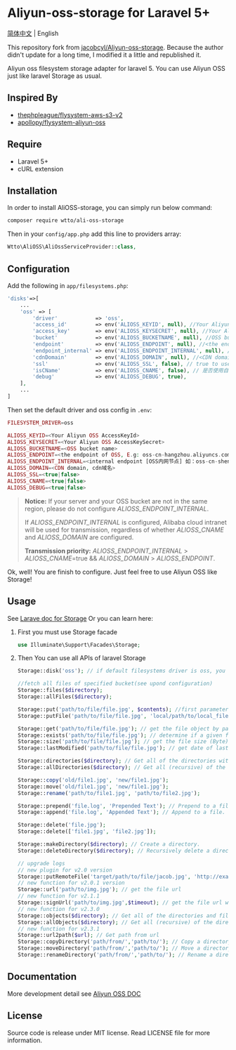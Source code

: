 # Aliyun-oss-storage for Laravel 5+

[简体中文](./readme.md) | English

This repository fork from [jacobcyl/Aliyun-oss-storage](https://github.com/jacobcyl/Aliyun-oss-storage).
Because the author didn't update for a long time, I modified it a little and republished it.

Aliyun oss filesystem storage adapter for laravel 5. You can use Aliyun OSS just like laravel Storage as usual.

## Inspired By

- [thephpleague/flysystem-aws-s3-v2](https://github.com/thephpleague/flysystem-aws-s3-v2)
- [apollopy/flysystem-aliyun-oss](https://github.com/apollopy/flysystem-aliyun-oss)

## Require

- Laravel 5+
- cURL extension

## Installation

In order to install AliOSS-storage, you can simply run below command:

```bash
composer require wtto/ali-oss-storage
```

Then in your `config/app.php` add this line to providers array:

```php
Wtto\AliOSS\AliOssServiceProvider::class,
```

## Configuration

Add the following in `app/filesystems.php`:

```php
'disks'=>[
    ...
    'oss' => [
        'driver'            => 'oss',
        'access_id'         => env('ALIOSS_KEYID', null), //Your Aliyun OSS AccessKeyId
        'access_key'        => env('ALIOSS_KEYSECRET', null), //Your Aliyun OSS AccessKeySecret
        'bucket'            => env('ALIOSS_BUCKETNAME', null), //OSS bucket name
        'endpoint'          => env('ALIOSS_ENDPOINT', null), //<the endpoint of OSS, E.g: oss-cn-hangzhou.aliyuncs.com | custom domain, E.g:img.abc.com> OSS 外网节点或自定义外部域名
        'endpoint_internal' => env('ALIOSS_ENDPOINT_INTERNAL', null), //<internal endpoint [OSS内网节点] 如：oss-cn-shenzhen-internal.aliyuncs.com> v2.0.4 新增配置属性，如果为空，则默认使用 endpoint 配置(由于内网上传有点小问题未解决，请大家暂时不要使用内网节点上传，正在与阿里技术沟通中)
        'cdnDomain'         => env('ALIOSS_DOMAIN', null), //<CDN domain, cdn域名> 如果isCName为true, getUrl会判断cdnDomain是否设定来决定返回的url，如果cdnDomain未设置，则使用endpoint来生成url，否则使用cdn
        'ssl'               => env('ALIOSS_SSL', false), // true to use 'https://' and false to use 'http://'. default is false,
        'isCName'           => env('ALIOSS_CNAME', false), // 是否使用自定义域名,true: 则Storage.url()会使用自定义的cdn或域名生成文件url， false: 则使用外部节点生成url
        'debug'             => env('ALIOSS_DEBUG', true),
    ],
    ...
]
```

Then set the default driver and oss config in `.env`:

```php
FILESYSTEM_DRIVER=oss

ALIOSS_KEYID=<Your Aliyun OSS AccessKeyId>
ALIOSS_KEYSECRET=<Your Aliyun OSS AccessKeySecret>
ALIOSS_BUCKETNAME=<OSS bucket name>
ALIOSS_ENDPOINT=<the endpoint of OSS, E.g: oss-cn-hangzhou.aliyuncs.com | custom domain, E.g:img.abc.com>
ALIOSS_ENDPOINT_INTERNAL=<internal endpoint [OSS内网节点] 如：oss-cn-shenzhen-internal.aliyuncs.com>
ALIOSS_DOMAIN=<CDN domain, cdn域名>
ALIOSS_SSL=<true|false>
ALIOSS_CNAME=<true|false>
ALIOSS_DEBUG=<true|false>
```

> **Notice:** If your server and your OSS bucket are not in the same region, please do not configure _ALIOSS_ENDPOINT_INTERNAL_.
>
> If _ALIOSS_ENDPOINT_INTERNAL_ is configured, Alibaba cloud intranet will be used for transmission, regardless of whether _ALIOSS_CNAME_ and _ALIOSS_DOMAIN_ are configured.
>
> **Transmission priority:** _ALIOSS_ENDPOINT_INTERNAL_ > _ALIOSS_CNAME_=true && _ALIOSS_DOMAIN_ > _ALIOSS_ENDPOINT_.

Ok, well! You are finish to configure. Just feel free to use Aliyun OSS like Storage!

## Usage

See [Larave doc for Storage](https://laravel.com/docs/5.5/filesystem#custom-filesystems)
Or you can learn here:

1. First you must use Storage facade

   ```php
   use Illuminate\Support\Facades\Storage;
   ```

2. Then You can use all APIs of laravel Storage

   ```php
   Storage::disk('oss'); // if default filesystems driver is oss, you can skip this step

   //fetch all files of specified bucket(see upond configuration)
   Storage::files($directory);
   Storage::allFiles($directory);

   Storage::put('path/to/file/file.jpg', $contents); //first parameter is the target file path, second paramter is file content
   Storage::putFile('path/to/file/file.jpg', 'local/path/to/local_file.jpg'); // upload file from local path

   Storage::get('path/to/file/file.jpg'); // get the file object by path
   Storage::exists('path/to/file/file.jpg'); // determine if a given file exists on the storage(OSS)
   Storage::size('path/to/file/file.jpg'); // get the file size (Byte)
   Storage::lastModified('path/to/file/file.jpg'); // get date of last modification

   Storage::directories($directory); // Get all of the directories within a given directory
   Storage::allDirectories($directory); // Get all (recursive) of the directories within a given directory

   Storage::copy('old/file1.jpg', 'new/file1.jpg');
   Storage::move('old/file1.jpg', 'new/file1.jpg');
   Storage::rename('path/to/file1.jpg', 'path/to/file2.jpg');

   Storage::prepend('file.log', 'Prepended Text'); // Prepend to a file.
   Storage::append('file.log', 'Appended Text'); // Append to a file.

   Storage::delete('file.jpg');
   Storage::delete(['file1.jpg', 'file2.jpg']);

   Storage::makeDirectory($directory); // Create a directory.
   Storage::deleteDirectory($directory); // Recursively delete a directory.It will delete all files within a given directory, SO Use with caution please.

   // upgrade logs
   // new plugin for v2.0 version
   Storage::putRemoteFile('target/path/to/file/jacob.jpg', 'http://example.com/jacob.jpg'); //upload remote file to storage by remote url
   // new function for v2.0.1 version
   Storage::url('path/to/img.jpg'); // get the file url
   // new function for v2.1.1
   Storage::signUrl('path/to/img.jpg',$timeout); // get the file url with signature,default timeout = 3600
   // new function for v2.3.0
   Storage::objects($directory); // Get all of the directories and files within a given directory
   Storage::allObjects($directory); // Get all (recursive) of the directories and files within a given directory
   // new function for v2.3.1
   Storage::url2path($url); // Get path from url
   Storage::copyDirectory('path/from/','path/to/'); // Copy a directory
   Storage::moveDirectory('path/from/','path/to/'); // Move a directory
   Storage::renameDirectory('path/from/','path/to/'); // Rename a directory
   ```

## Documentation

More development detail see [Aliyun OSS DOC](https://help.aliyun.com/document_detail/32099.html?spm=5176.doc31981.6.335.eqQ9dM)

## License

Source code is release under MIT license. Read LICENSE file for more information.
